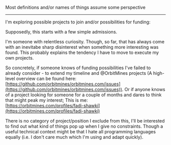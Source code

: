 Most definitions and/or names of things assume some perspective

---

I'm exploring possible projects to join and/or possibilities for funding:  
  
Supposedly, this starts with a few simple admissions.  
  
I'm someone with relentless curiosity. Though, so far, that has always come with an inevitabe sharp disinterest when something more interesting was found. This probably explains the tendency I have to move to execute my own projects.  
  
So concretely, if someone knows of funding possibilities I've failed to already consider - to extend my timeline and @OrbitMines projects (A high-level overview can be found here: [https://github.com/orbitmines/orbitmines.com/issues](https://github.com/orbitmines/orbitmines.com/issues)). Or if anyone knows of a project looking for someone for a couple of months and dares to think that might peak my interest; This is me: [https://orbitmines.com/profiles/fadi-shawki](https://orbitmines.com/profiles/fadi-shawki)  
  
There is no category of project/position I exclude from this, I'll be interested to find out what kind of things pop up when I give no constraints. Though a useful technical context might be that I hate all programming languages equally (i.e. I don't care much which I'm using and adapt quickly).